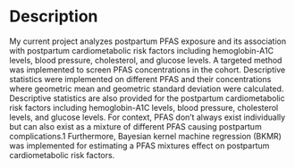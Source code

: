 
# Description

My current project analyzes postpartum PFAS exposure and its association
with postpartum cardiometabolic risk factors including hemoglobin-A1C
levels, blood pressure, cholesterol, and glucose levels. A targeted
method was implemented to screen PFAS concentrations in the cohort.
Descriptive statistics were implemented on different PFAS and their
concentrations where geometric mean and geometric standard deviation
were calculated. Descriptive statistics are also provided for the
postpartum cardiometabolic risk factors including hemoglobin-A1C levels,
blood pressure, cholesterol levels, and glucose levels. For context,
PFAS don’t always exist individually but can also exist as a mixture of
different PFAS causing postpartum complications.1 Furthermore, Bayesian
kernel machine regression (BKMR) was implemented for estimating a PFAS
mixtures effect on postpartum cardiometabolic risk factors.
